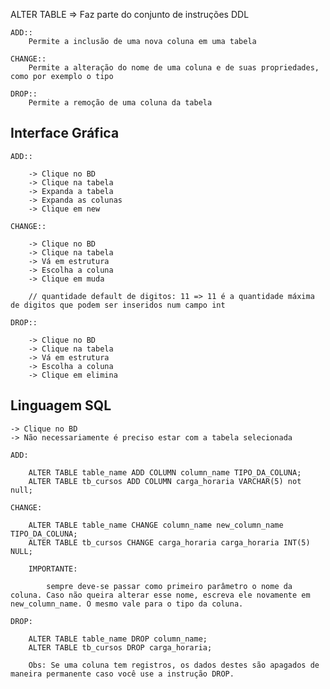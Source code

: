 ALTER TABLE => Faz parte do conjunto de instruções DDL


    ADD::
        Permite a inclusão de uma nova coluna em uma tabela

    CHANGE::
        Permite a alteração do nome de uma coluna e de suas propriedades, como por exemplo o tipo

    DROP::
        Permite a remoção de uma coluna da tabela

## Interface Gráfica

    ADD::

        -> Clique no BD
        -> Clique na tabela
        -> Expanda a tabela
        -> Expanda as colunas
        -> Clique em new

    CHANGE::

        -> Clique no BD
        -> Clique na tabela
        -> Vá em estrutura
        -> Escolha a coluna
        -> Clique em muda

        // quantidade default de digitos: 11 => 11 é a quantidade máxima de digitos que podem ser inseridos num campo int 
    
    DROP::

        -> Clique no BD
        -> Clique na tabela
        -> Vá em estrutura
        -> Escolha a coluna
        -> Clique em elimina

## Linguagem SQL


    -> Clique no BD
    -> Não necessariamente é preciso estar com a tabela selecionada

    ADD:

        ALTER TABLE table_name ADD COLUMN column_name TIPO_DA_COLUNA;
        ALTER TABLE tb_cursos ADD COLUMN carga_horaria VARCHAR(5) not null;

    CHANGE:

        ALTER TABLE table_name CHANGE column_name new_column_name TIPO_DA_COLUNA;
        ALTER TABLE tb_cursos CHANGE carga_horaria carga_horaria INT(5) NULL;

        IMPORTANTE:

            sempre deve-se passar como primeiro parâmetro o nome da coluna. Caso não queira alterar esse nome, escreva ele novamente em new_column_name. O mesmo vale para o tipo da coluna.
    
    DROP:

        ALTER TABLE table_name DROP column_name;
        ALTER TABLE tb_cursos DROP carga_horaria;
        
        Obs: Se uma coluna tem registros, os dados destes são apagados de maneira permanente caso você use a instrução DROP.
